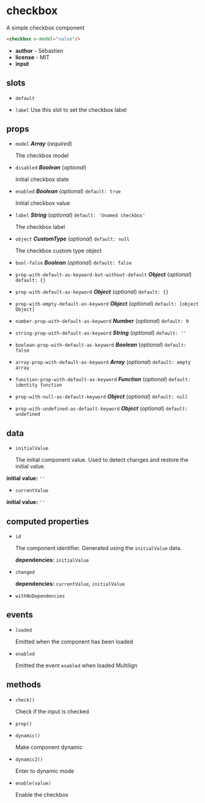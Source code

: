 # checkbox 

A simple checkbox component

```html
<checkbox v-model="value"/>
``` 

- **author** - Sébastien 
- **license** - MIT 
- **input** 

## slots 

- `default` 

- `label` Use this slot to set the checkbox label 

## props 

- `model` ***Array*** (*required*) 

  The checkbox model 

- `disabled` ***Boolean*** (*optional*) 

  Initial checkbox state 

- `enabled` ***Boolean*** (*optional*) `default: true` 

  Initial checkbox value 

- `label` ***String*** (*optional*) `default: 'Unamed checkbox'` 

  The checkbox label 

- `object` ***CustomType*** (*optional*) `default: null` 

  The checkbox custom type object 

- `bool-false` ***Boolean*** (*optional*) `default: false` 

- `prop-with-default-as-keyword-but-without-default` ***Object*** (*optional*) `default: {}` 

- `prop-with-default-as-keyword` ***Object*** (*optional*) `default: {}` 

- `prop-with-empty-default-as-keyword` ***Object*** (*optional*) `default: [object Object]` 

- `number-prop-with-default-as-keyword` ***Number*** (*optional*) `default: 0` 

- `string-prop-with-default-as-keyword` ***String*** (*optional*) `default: ''` 

- `boolean-prop-with-default-as-keyword` ***Boolean*** (*optional*) `default: false` 

- `array-prop-with-default-as-keyword` ***Array*** (*optional*) `default: empty array` 

- `function-prop-with-default-as-keyword` ***Function*** (*optional*) `default: identity function` 

- `prop-with-null-as-default-keyword` ***Object*** (*optional*) `default: null` 

- `prop-with-undefined-as-default-keyword` ***Object*** (*optional*) `default: undefined` 

## data 

- `initialValue` 

  The initial component value.
  Used to detect changes and restore the initial value. 

**initial value:** `''` 

- `currentValue` 

**initial value:** `''` 

## computed properties 

- `id` 

  The component identifier.
  Generated using the `initialValue` data. 

   **dependencies:** `initialValue` 

- `changed` 

   **dependencies:** `currentValue`, `initialValue` 

- `withNoDependencies` 

## events 

- `loaded` 

  Emitted when the component has been loaded 

- `enabled` 

  Emitted the event `enabled` when loaded
  Multilign 

## methods 

- `check()` 

  Check if the input is checked 

- `prop()` 

- `dynamic()` 

  Make component dynamic 

- `dynamic2()` 

  Enter to dynamic mode 

- `enable(value)` 

  Enable the checkbox 

